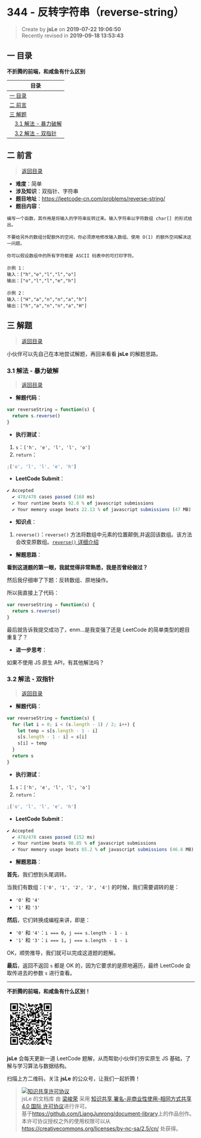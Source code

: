 # 344 - 反转字符串（reverse-string）

> Create by **jsLe** on **2019-07-22 19:06:50**  
> Recently revised in **2019-09-18 13:53:43**

## <a name="chapter-one" id="chapter-one">一 目录</a>

**不折腾的前端，和咸鱼有什么区别**

| 目录                                                                                     |
| ---------------------------------------------------------------------------------------- |
| [一 目录](#chapter-one)                                                                  |
| <a name="catalog-chapter-two" id="catalog-chapter-two"></a>[二 前言](#chapter-two)       |
| <a name="catalog-chapter-three" id="catalog-chapter-three"></a>[三 解题](#chapter-three) |
| &emsp;[3.1 解法 - 暴力破解](#chapter-three-one)                                          |
| &emsp;[3.2 解法 - 双指针](#chapter-three-two)                                            |

## <a name="chapter-two" id="chapter-two">二 前言</a>

> [返回目录](#chapter-one)

- **难度**：简单
- **涉及知识**：双指针、字符串
- **题目地址**：https://leetcode-cn.com/problems/reverse-string/
- **题目内容**：

```
编写一个函数，其作用是将输入的字符串反转过来。输入字符串以字符数组 char[] 的形式给出。

不要给另外的数组分配额外的空间，你必须原地修改输入数组、使用 O(1) 的额外空间解决这一问题。

你可以假设数组中的所有字符都是 ASCII 码表中的可打印字符。

示例 1：
输入：["h","e","l","l","o"]
输出：["o","l","l","e","h"]

示例 2：
输入：["H","a","n","n","a","h"]
输出：["h","a","n","n","a","H"]
```

## <a name="chapter-three" id="chapter-three">三 解题</a>

> [返回目录](#chapter-one)

小伙伴可以先自己在本地尝试解题，再回来看看 **jsLe** 的解题思路。

### <a name="chapter-three-one" id="chapter-three-one">3.1 解法 - 暴力破解</a>

> [返回目录](#chapter-one)

- **解题代码**：

```js
var reverseString = function(s) {
  return s.reverse()
}
```

- **执行测试**：

1. `s`：`['h', 'e', 'l', 'l', 'o']`
2. `return`：

```js
;['o', 'l', 'l', 'e', 'h']
```

- **LeetCode Submit**：

```js
✔ Accepted
  ✔ 478/478 cases passed (168 ms)
  ✔ Your runtime beats 92.8 % of javascript submissions
  ✔ Your memory usage beats 22.13 % of javascript submissions (47 MB)
```

- **知识点**：

1. `reverse()`：`reverse()` 方法将数组中元素的位置颠倒,并返回该数组。该方法会改变原数组。[`reverse()` 详细介绍](https://github.com/LiangJunrong/document-library/blob/master/JavaScript-library/JavaScript/%E5%86%85%E7%BD%AE%E5%AF%B9%E8%B1%A1/Array/reverse.md)

- **解题思路**：

**看到这道题的第一眼，我就觉得非常熟悉，我是否曾经做过？**

然后我仔细审了下题：反转数组、原地操作。

所以我直接上了代码：

```js
var reverseString = function(s) {
  return s.reverse()
}
```

最后就告诉我提交成功了，enm...是我变强了还是 LeetCode 的简单类型的题目重复了？

- **进一步思考**：

如果不使用 JS 原生 API，有其他解法吗？

### <a name="chapter-three-two" id="chapter-three-two">3.2 解法 - 双指针</a>

> [返回目录](#chapter-one)

- **解题代码**：

```js
var reverseString = function(s) {
  for (let i = 0; i < (s.length - 1) / 2; i++) {
    let temp = s[s.length - 1 - i]
    s[s.length - 1 - i] = s[i]
    s[i] = temp
  }
  return s
}
```

- **执行测试**：

1. `s`：`['h', 'e', 'l', 'l', 'o']`
2. `return`：

```js
;['o', 'l', 'l', 'e', 'h']
```

- **LeetCode Submit**：

```js
✔ Accepted
  ✔ 478/478 cases passed (152 ms)
  ✔ Your runtime beats 98.85 % of javascript submissions
  ✔ Your memory usage beats 65.2 % of javascript submissions (46.6 MB)
```

- **解题思路**：

**首先**，我们想到头尾调转。

当我们有数组：`['0', '1', '2', '3', '4']` 的时候，我们需要调转的是：

- `'0'` 和 `'4'`
- `'1'` 和 `'3'`

**然后**，它们转换成编程来讲，即是：

- `'0'` 和 `'4'`：`i === 0`，`j === s.length - 1 - i`
- `'1'` 和 `'3'`：`i === 1`，`j === s.length - 1 - i`

OK，顺势推导，我们就可以完成这道题的题解。

**最后**，返回不返回 `s` 都是 OK 的，因为它要求的是原地遍历，最终 LeetCode 会取传进去的参数 `s` 进行查看。

---

**不折腾的前端，和咸鱼有什么区别！**

![图](../../../public-repertory/img/z-small-wechat-public-address.jpg)

**jsLe** 会每天更新一道 LeetCode 题解，从而帮助小伙伴们夯实原生 JS 基础，了解与学习算法与数据结构。

扫描上方二维码，关注 **jsLe** 的公众号，让我们一起折腾！

> <a rel="license" href="http://creativecommons.org/licenses/by-nc-sa/4.0/"><img alt="知识共享许可协议" style="border-width:0" src="https://i.creativecommons.org/l/by-nc-sa/4.0/88x31.png" /></a><br /><span xmlns:dct="http://purl.org/dc/terms/" property="dct:title">jsLe 的文档库</span> 由 <a xmlns:cc="http://creativecommons.org/ns#" href="https://github.com/LiangJunrong/document-library" property="cc:attributionName" rel="cc:attributionURL">梁峻荣</a> 采用 <a rel="license" href="http://creativecommons.org/licenses/by-nc-sa/4.0/">知识共享 署名-非商业性使用-相同方式共享 4.0 国际 许可协议</a>进行许可。<br />基于<a xmlns:dct="http://purl.org/dc/terms/" href="https://github.com/LiangJunrong/document-library" rel="dct:source">https://github.com/LiangJunrong/document-library</a>上的作品创作。<br />本许可协议授权之外的使用权限可以从 <a xmlns:cc="http://creativecommons.org/ns#" href="https://creativecommons.org/licenses/by-nc-sa/2.5/cn/" rel="cc:morePermissions">https://creativecommons.org/licenses/by-nc-sa/2.5/cn/</a> 处获得。
